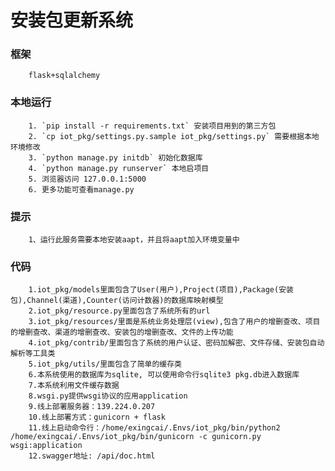 安装包更新系统
==============
### 框架
        flask+sqlalchemy
### 本地运行
        1. `pip install -r requirements.txt` 安装项目用到的第三方包
        2. `cp iot_pkg/settings.py.sample iot_pkg/settings.py` 需要根据本地环境修改
        3. `python manage.py initdb` 初始化数据库
        4. `python manage.py runserver` 本地启项目
        5. 浏览器访问 127.0.0.1:5000
        6. 更多功能可查看manage.py
### 提示
        1、运行此服务需要本地安装aapt，并且将aapt加入环境变量中
### 代码
        1.iot_pkg/models里面包含了User(用户),Project(项目),Package(安装包),Channel(渠道),Counter(访问计数器)的数据库映射模型
        2.iot_pkg/resource.py里面包含了系统所有的url
        3.iot_pkg/resources/里面是系统业务处理层(view),包含了用户的增删查改、项目的增删查改、渠道的增删查改、安装包的增删查改、文件的上传功能
        4.iot_pkg/contrib/里面包含了系统的用户认证、密码加解密、文件存储、安装包自动解析等工具类
        5.iot_pkg/utils/里面包含了简单的缓存类
        6.本系统使用的数据库为sqlite, 可以使用命令行sqlite3 pkg.db进入数据库
        7.本系统利用文件缓存数据
        8.wsgi.py提供wsgi协议的应用application
        9.线上部署服务器：139.224.0.207
        10.线上部署方式：gunicorn + flask
        11.线上启动命令行：/home/exingcai/.Envs/iot_pkg/bin/python2 /home/exingcai/.Envs/iot_pkg/bin/gunicorn -c gunicorn.py wsgi:application
        12.swagger地址: /api/doc.html